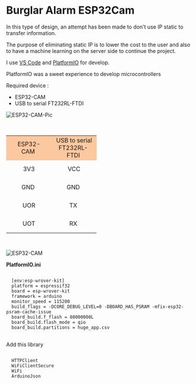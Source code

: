 # Burglar Alarm ESP32Cam

In this type of design, an attempt has been made to don't use IP static to transfer information. 

The purpose of eliminating static IP is to lower the cost to the user and also to have a machine learning on the server side to continue the project.

<p>I use <a href="https://code.visualstudio.com/">VS Code</a> and <a href="https://platformio.org/">PlatformIO</a> for develop.</p>
<p>PlatformIO was a sweet experience to develop microcontrollers</p>

<p>Required device : </p>
<ul>
<li>ESP32-CAM</li>
<li>USB to serial FT232RL-FTDI</li>
</ul>

![ESP32-CAM-Pic](https://user-images.githubusercontent.com/22281772/112893911-800fc500-90f0-11eb-8063-d7b0d0c151b3.png)

<p>&nbsp;</p>
<table style="height: 292px; width: 244px;">
<tbody>
<tr style="background-color: #fcc89f; height: 62px;">
<td style="width: 111px; text-align: center; height: 62px;">&nbsp;ESP32-CAM</td>
<td style="width: 117px; text-align: center; height: 62px;">&nbsp;USB to serial FT232RL-FTDI</td>
</tr>
<tr style="height: 49px;">
<td style="width: 111px; text-align: center; height: 49px;">&nbsp;3V3</td>
<td style="width: 117px; text-align: center; height: 49px;">&nbsp;VCC</td>
</tr>
<tr style="height: 49px;">
<td style="width: 111px; text-align: center; height: 49px;">GND</td>
<td style="width: 117px; text-align: center; height: 49px;">GND</td>
</tr>
<tr style="height: 49px;">
<td style="width: 111px; text-align: center; height: 49px;">&nbsp;UOR</td>
<td style="width: 117px; text-align: center; height: 49px;">TX</td>
</tr>
<tr style="height: 49px;">
<td style="width: 111px; text-align: center; height: 49px;">&nbsp;UOT</td>
<td style="width: 117px; text-align: center; height: 49px;">RX</td>
</tr>
</tbody>
</table>

![ESP32-CAM](https://user-images.githubusercontent.com/22281772/112893971-8dc54a80-90f0-11eb-89ff-90f0ac09a8e6.png)

<p>
  <b>PlatformIO.ini</b>
</p>
<pre>
<code>
  [env:esp-wrover-kit]
  platform = espressif32
  board = esp-wrover-kit
  framework = arduino
  monitor_speed = 115200
  build_flags = -DCORE_DEBUG_LEVEL=0 -DBOARD_HAS_PSRAM -mfix-esp32-psram-cache-issue
  board_build.f_flash = 80000000L
  board_build.flash_mode = qio
  board_build.partitions = huge_app.csv
</code>
</pre>

Add this library
<pre>
<code>
  HTTPClient
  WiFiClientSecure
  WiFi
  ArduinoJson
</code>
</pre>
